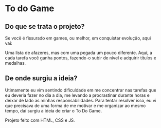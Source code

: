 # To do Game

## Do que se trata o projeto?

Se você é fissurado em games, ou melhor, em conquistar evolução, aqui vai:

Uma lista de afazeres, mas com uma pegada um pouco diferente. Aqui, a cada tarefa você ganha pontos, fazendo-o subir de nível e adquirir
títulos e medalhas.

## De onde surgiu a ideia?

Utimamente eu vim sentindo dificuldade em me concentrar nas tarefas que eu deveria fazer no dia a dia, me levando a procrastinar
durante horas e deixar de lado as minhas responsabilidades. Para tentar resolver isso, eu vi que precisava de uma forma de me 
motivar e me organizar ao mesmo tempo, daí surgiu a ideia de criar o To Do Game. 



 Projeto feito com HTML, CSS e JS.
